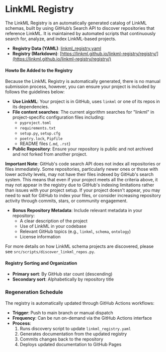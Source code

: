 # LinkML Registry

The LinkML Registry is an automatically generated catalog of LinkML schemas, built by using GitHub’s Search API to discover repositories that reference LinkML.
It is maintained by automated scripts that continuously search for, analyze, and index LinkML-based projects.

* **Registry Data (YAML)**: [linkml_registry.yaml](linkml_registry.yaml)
* **Registry (Markdown)**: [https://linkml.github.io/linkml-registry/registry/](https://linkml.github.io/linkml-registry/registry/)

#### Howto Be Added to the Registry

Because the LinkML Registry is automatically generated, there is no manual submission process, however, you can ensure 
your project is included by follows the guidelines below:

- **Use LinkML**: Your project is in GitHub, uses `linkml` or one of its repos in its dependencies.
- **File content searches**: The current algorithm searches for "linkml" in project-specific configuration files including:
  - `pyproject.toml`
  - `requirements.txt`
  - `setup.py`, `setup.cfg`
  - `poetry.lock`, `Pipfile`
  - README files (`.md`, `.rst`)
- **Public Repository**: Ensure your repository is public and not archived and not forked from another project.

**Important Note**: GitHub's code search API does not index all repositories or files immediately. 
Some repositories, particularly newer ones or those with lower activity levels, may not have their 
files indexed by GitHub's search system. This means that even if your project meets all the 
criteria above, it may not appear in the registry due to GitHub's indexing limitations rather than 
issues with your project setup. If your project doesn't appear, you may need to wait for GitHub to
index your files, or consider increasing repository activity through commits, stars, or community 
engagement.

- **Bonus Repository Metadata**: Include relevant metadata in your repository:
  - A clear description of the project
  - Use of LinkML in your codebase
  - Relevant GitHub topics (e.g., `linkml`, `schema`, `ontology`)
  - License information

For more details on how LinkML schema projects are discovered, please see `src/scripts/discover_linkml_repos.py`.

#### Registry Sorting and Organization
- **Primary sort**: By GitHub star count (descending)
- **Secondary sort**: Alphabetically by repository title

### Regeneration Schedule

The registry is automatically updated through GitHub Actions workflows:

- **Trigger**: Push to main branch or manual dispatch
- **Frequency**: Can be run on-demand via the GitHub Actions interface
- **Process**: 
  1. Runs discovery script to update `linkml_registry.yaml`
  2. Generates documentation from the updated registry
  3. Commits changes back to the repository
  4. Deploys updated documentation to GitHub Pages


